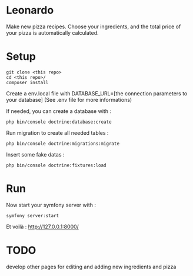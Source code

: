 # Leonardo
Make new pizza recipes.
Choose your ingredients, and the total price of your pizza is automatically calculated.


# Setup
```
git clone <this repo>
cd <this repo>/
composer install
```

Create a env.local file with DATABASE_URL=[the connection parameters to your database]
(See .env file for more informations)

If needed, you can create a database with :
```
php bin/console doctrine:database:create
```

Run migration to create all needed tables :
```
php bin/console doctrine:migrations:migrate
```

Insert some fake datas :
```
php bin/console doctrine:fixtures:load
```


# Run
Now start your symfony server with :
```
symfony server:start
```

Et voilà :
http://127.0.0.1:8000/


# TODO
develop other pages for editing and adding new ingredients and pizza
